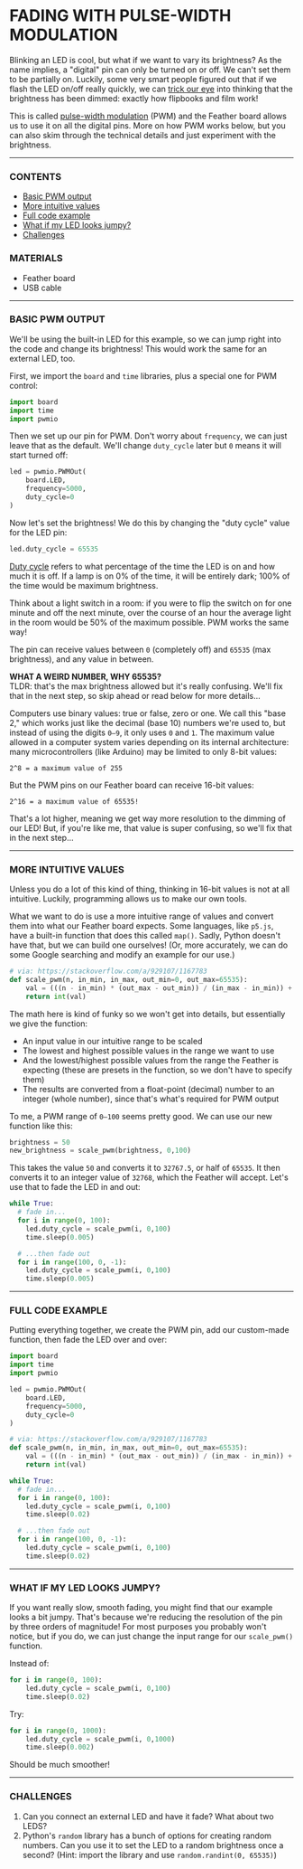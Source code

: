 # FADING WITH PULSE-WIDTH MODULATION

Blinking an LED is cool, but what if we want to vary its brightness? As the name implies, a "digital" pin can only be turned on or off. We can't set them to be partially on. Luckily, some very smart people figured out that if we flash the LED on/off really quickly, we can [trick our eye](https://en.wikipedia.org/wiki/Persistence_of_vision) into thinking that the brightness has been dimmed: exactly how flipbooks and film work!

This is called [pulse-width modulation](https://en.wikipedia.org/wiki/Pulse-width_modulation) (PWM) and the Feather board allows us to use it on all the digital pins. More on how PWM works below, but you can also skim through the technical details and just experiment with the brightness.

***

### CONTENTS  
* [Basic PWM output](#basic-pwm-output)  
* [More intuitive values](#more-intuitive-values)  
* [Full code example](#full-code-example)  
* [What if my LED looks jumpy?](#what-if-my-led-looks-jumpy)  
* [Challenges](#challenges)  

### MATERIALS  
* Feather board  
* USB cable  

***

### BASIC PWM OUTPUT  
We'll be using the built-in LED for this example, so we can jump right into the code and change its brightness! This would work the same for an external LED, too.

First, we import the `board` and `time` libraries, plus a special one for PWM control:

```python
import board
import time
import pwmio
```

Then we set up our pin for PWM. Don't worry about `frequency`, we can just leave that as the default. We'll change `duty_cycle` later but `0` means it will start turned off:

```python
led = pwmio.PWMOut(
    board.LED, 
    frequency=5000, 
    duty_cycle=0
)
```

Now let's set the brightness! We do this by changing the "duty cycle" value for the LED pin:

```python
led.duty_cycle = 65535
```

[Duty cycle](https://en.wikipedia.org/wiki/Duty_cycle) refers to what percentage of the time the LED is on and how much it is off. If a lamp is on 0% of the time, it will be entirely dark; 100% of the time would be maximum brightness. 

Think about a light switch in a room: if you were to flip the switch on for one minute and off the next minute, over the course of an hour the average light in the room would be 50% of the maximum possible. PWM works the same way! 

The pin can receive values between `0` (completely off) and `65535` (max brightness), and any value in between.

**WHAT A WEIRD NUMBER, WHY 65535?**  
TLDR: that's the max brightness allowed but it's really confusing. We'll fix that in the next step, so skip ahead or read below for more details...

Computers use binary values: true or false, zero or one. We call this "base 2," which works just like the decimal (base 10) numbers we're used to, but instead of using the digits `0–9`, it only uses `0` and `1`. The maximum value allowed in a computer system varies depending on its internal architecture: many microcontrollers (like Arduino) may be limited to only 8-bit values:

    2^8 = a maximum value of 255

But the PWM pins on our Feather board can receive 16-bit values:

    2^16 = a maximum value of 65535!

That's a lot higher, meaning we get way more resolution to the dimming of our LED! But, if you're like me, that value is super confusing, so we'll fix that in the next step...

***

### MORE INTUITIVE VALUES  
Unless you do a lot of this kind of thing, thinking in 16-bit values is not at all intuitive. Luckily, programming allows us to make our own tools.

What we want to do is use a more intuitive range of values and convert them into what our Feather board expects. Some languages, like `p5.js`, have a built-in function that does this called `map()`. Sadly, Python doesn't have that, but we can build one ourselves! (Or, more accurately, we can do some Google searching and modify an example for our use.)

```python
# via: https://stackoverflow.com/a/929107/1167783
def scale_pwm(n, in_min, in_max, out_min=0, out_max=65535):
    val = (((n - in_min) * (out_max - out_min)) / (in_max - in_min)) + out_min
    return int(val)
```

The math here is kind of funky so we won't get into details, but essentially we give the function:

* An input value in our intuitive range to be scaled  
* The lowest and highest possible values in the range we want to use  
* And the lowest/highest possible values from the range the Feather is expecting (these are presets in the function, so we don't have to specify them)  
* The results are converted from a float-point (decimal) number to an integer (whole number), since that's what's required for PWM output  

To me, a PWM range of `0–100` seems pretty good. We can use our new function like this:

```python
brightness = 50
new_brightness = scale_pwm(brightness, 0,100)
```

This takes the value `50` and converts it to `32767.5`, or half of `65535`. It then converts it to an integer value of `32768`, which the Feather will accept. Let's use that to fade the LED in and out:

```python
while True:
  # fade in...
  for i in range(0, 100):
    led.duty_cycle = scale_pwm(i, 0,100)
    time.sleep(0.005)

  # ...then fade out
  for i in range(100, 0, -1):
    led.duty_cycle = scale_pwm(i, 0,100)
    time.sleep(0.005)
```

***

### FULL CODE EXAMPLE  
Putting everything together, we create the PWM pin, add our custom-made function, then fade the LED over and over:

```python
import board
import time
import pwmio

led = pwmio.PWMOut(
    board.LED, 
    frequency=5000, 
    duty_cycle=0
)

# via: https://stackoverflow.com/a/929107/1167783
def scale_pwm(n, in_min, in_max, out_min=0, out_max=65535):
    val = (((n - in_min) * (out_max - out_min)) / (in_max - in_min)) + out_min
    return int(val)

while True:
  # fade in...
  for i in range(0, 100):
    led.duty_cycle = scale_pwm(i, 0,100)
    time.sleep(0.02)

  # ...then fade out
  for i in range(100, 0, -1):
    led.duty_cycle = scale_pwm(i, 0,100)
    time.sleep(0.02)
```

***

### WHAT IF MY LED LOOKS JUMPY?  
If you want really slow, smooth fading, you might find that our example looks a bit jumpy. That's because we're reducing the resolution of the pin by three orders of magnitude! For most purposes you probably won't notice, but if you do, we can just change the input range for our `scale_pwm()` function.

Instead of:  
```python
for i in range(0, 100):
    led.duty_cycle = scale_pwm(i, 0,100)
    time.sleep(0.02)
```

Try:  
```python
for i in range(0, 1000):
    led.duty_cycle = scale_pwm(i, 0,1000)
    time.sleep(0.002)
```

Should be much smoother!

***

### CHALLENGES  
1. Can you connect an external LED and have it fade? What about two LEDS?  
2. Python's `random` library has a bunch of options for creating random numbers. Can you use it to set the LED to a random brightness once a second? (Hint: import the library and use `random.randint(0, 65535)`)  

